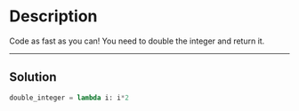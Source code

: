 # Description

Code as fast as you can! You need to double the integer and return it.

---

## Solution

```py
double_integer = lambda i: i*2
```
